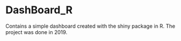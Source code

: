 # DashBoard_R
Contains a simple dashboard created with the shiny package in R. The project was done in 2019.
